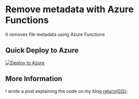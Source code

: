 # Remove metadata with Azure Functions

It removes file metadata using Azure Functions

## Quick Deploy to Azure

[![Deploy to Azure](http://azuredeploy.net/deploybutton.svg)](https://portal.azure.com/#create/Microsoft.Template/uri/https%3A%2F%2Fraw.githubusercontent.com%2F0GiS0%2Fazure-function-clean-exif%2Fmaster%2Fazure.deploy.json)

## More Information

I wrote a post explaining the code on my blog [return(GiS);](https://www.returngis.net/2019/01/eliminar-los-metadatos-de-tus-archivos-con-azure-functions/)
